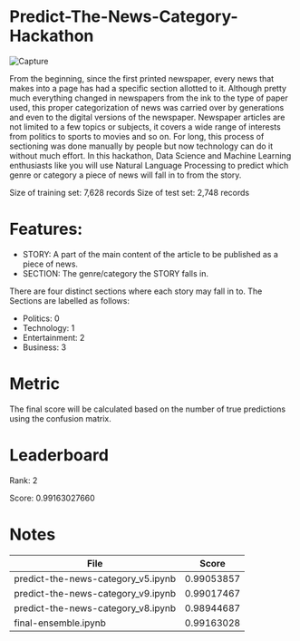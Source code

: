 # Predict-The-News-Category-Hackathon

![Capture](https://user-images.githubusercontent.com/37707687/62795938-86a19100-baf5-11e9-84b6-f2214ca27acb.JPG)

From the beginning, since the first printed newspaper, every news that makes into a page has had a specific section allotted to it. Although pretty much everything changed in newspapers from the ink to the type of paper used, this proper categorization of news was carried over by generations and even to the digital versions of the newspaper. Newspaper articles are not limited to a few topics or subjects, it covers a wide range of interests from politics to sports to movies and so on. For long, this process of sectioning was done manually by people but now technology can do it without much effort. In this hackathon, Data Science and Machine Learning enthusiasts like you will use Natural Language Processing to predict which genre or category a piece of news will fall in to from the story.

Size of training set: 7,628 records
Size of test set: 2,748 records

# Features:

- STORY:  A part of the main content of the article to be published as a piece of news.
- SECTION: The genre/category the STORY falls in.

There are four distinct sections where each story may fall in to. The Sections are labelled as follows:

- Politics: 0
- Technology: 1
- Entertainment: 2
- Business: 3

# Metric

The final score will be calculated based on the number of true predictions using the confusion matrix.

# Leaderboard

Rank: 2

Score: 0.99163027660

# Notes

| File                                    | Score         |
| ----------------------------------------| ------------- |
| predict-the-news-category_v5.ipynb      | 0.99053857    |
| predict-the-news-category_v9.ipynb      | 0.99017467    |
| predict-the-news-category_v8.ipynb      | 0.98944687    |
| final-ensemble.ipynb                    | 0.99163028    |
